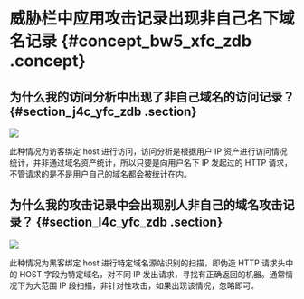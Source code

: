 # 威胁栏中应用攻击记录出现非自己名下域名记录 {#concept_bw5_xfc_zdb .concept}

## 为什么我的访问分析中出现了非自己域名的访问记录？ {#section_j4c_yfc_zdb .section}

![](http://static-aliyun-doc.oss-cn-hangzhou.aliyuncs.com/assets/img/13683/4493_zh-CN.png)

此种情况为访客绑定 host 进行访问，访问分析是根据用户 IP 资产进行访问情况统计，并非通过域名资产统计，所以只要是向用户名下 IP 发起过的 HTTP 请求，不管请求的是不是用户自己的域名都会被统计在内。

## 为什么我的攻击记录中会出现别人非自己的域名攻击记录？ {#section_l4c_yfc_zdb .section}

![](http://static-aliyun-doc.oss-cn-hangzhou.aliyuncs.com/assets/img/13683/4494_zh-CN.png)

此种情况为黑客绑定 host 进行特定域名源站识别的扫描，即伪造 HTTP 请求头中的 HOST 字段为特定域名，对不同 IP 发出请求，寻找有正确返回的机器。通常情况下为大范围 IP 段扫描，非针对性攻击，如果出现该情况，忽略即可。


